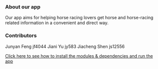 ### About our app
Our app aims for helping horse racing lovers get horse and horse-racing related information in a convenient and direct way.

### Contributors
Junyan Feng jf4044
Jiani Yu jy583
Jiacheng Shen js12556

[Click here to see how to install the modules & dependencies and run the app](installation%26run.md)
